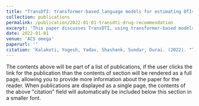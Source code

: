 ```yaml
---
title: "TransDTI: transformer-based language models for estimating DTIs and building a drug recommendation workflow"
collection: publications
permalink: /publication/2022-01-01-transdti-drug-recommendation
excerpt: 'This paper discusses TransDTI, using transformer-based models for drug-target interaction estimation and drug recommendation.'
date: 2022-01-01
venue: 'ACS omega'
paperurl: ''
citation: 'Kalakoti, Yogesh, Yadav, Shashank, Sundar, Durai. (2022). "TransDTI: transformer-based language models for estimating DTIs and building a drug recommendation workflow." <i>ACS omega</i>. 7(3), 2706-2717.'
---
```




The contents above will be part of a list of publications, if the user clicks the link for the publication than the contents of section will be rendered as a full page, allowing you to provide more information about the paper for the reader. When publications are displayed as a single page, the contents of the above "citation" field will automatically be included below this section in a smaller font.
